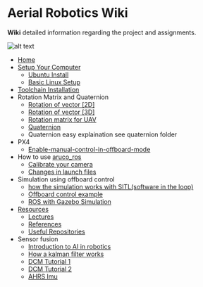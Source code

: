 # Aerial Robotics Wiki

**Wiki** detailed information regarding the project and assignments.

![alt text](https://avatars2.githubusercontent.com/u/34554855?s=400&u=e5ab93d70c12cd8e968e26ae33c44703f151b265&v=4 )
* [Home](https://github.com/AerialRobotics-IITK/Wiki/wiki)
* [Setup Your Computer](https://github.com/AerialRobotics-IITK/Wiki/wiki/Setup-Your-Computer)
  * [Ubuntu Install](https://github.com/AerialRobotics-IITK/Wiki/wiki/Ubuntu_install)
  * [Basic Linux Setup](https://github.com/AerialRobotics-IITK/Wiki/wiki/Basic_Linux_setup)
* [Toolchain Installation](https://github.com/AerialRobotics-IITK/Wiki/wiki/PX4-Toolchain-Installation)
* Rotation Matrix and Quaternion
  * [Rotation of vector [2D]](https://github.com/AerialRobotics-IITK/Wiki/wiki/Rotation-of-vector-%5B2D%5D)
  * [Rotation of vector [3D]](https://github.com/AerialRobotics-IITK/Wiki/wiki/Rotation-of-vector-%5B3D%5D)
  * [Rotation matrix for UAV](https://github.com/AerialRobotics-IITK/Wiki/blob/master/AE321_EqMotion.pdf)
  * [Quaternion](https://github.com/AerialRobotics-IITK/Wiki/blob/master/Quaternion%20lecture.pdf)
  * Quaternion easy explaination see quaternion folder
* PX4
  * [Enable-manual-control-in-offboard-mode](https://github.com/AerialRobotics-IITK/Wiki/wiki/Enable-manual-control-in-offboard-mode-%5BPX4%5D)
* How to use [aruco_ros](https://github.com/AerialRobotics-IITK/aruco_ros)
  * [Calibrate your camera](https://github.com/AerialRobotics-IITK/Wiki/wiki/Camera-Calibration) 
  * [Changes in launch files](https://github.com/AerialRobotics-IITK/Wiki/wiki/launch-files)
* Simulation using offboard control
  * [how the simulation works with SITL(software in the loop)](https://github.com/AerialRobotics-IITK/Wiki/wiki/Gazebo-Simulation-with-iris)
  * [Offboard control example](https://dev.px4.io/en/ros/mavros_offboard.html)
  * [ROS with Gazebo Simulation](https://dev.px4.io/en/simulation/ros_interface.html)
* [Resources](https://github.com/AerialRobotics-IITK/Wiki/wiki/Resources)
  * [Lectures](https://github.com/AerialRobotics-IITK/Wiki/wiki/Lecture-Slides)
  * [References](https://github.com/AerialRobotics-IITK/Wiki/wiki/References)
  * [Useful Repositories](https://github.com/AerialRobotics-IITK/Wiki/wiki/Useful-Repositories)
* Sensor fusion
  * [Introduction to AI in robotics](https://classroom.udacity.com/courses/cs373)
  * [How a kalman filter works](http://www.bzarg.com/p/how-a-kalman-filter-works-in-pictures/)
  * [DCM Tutorial 1](http://www.starlino.com/wp-content/uploads/data/dcm_tutorial/Starlino_DCM_Tutorial_01.pdf)
  * [DCM Tutorial 2](http://www.starlino.com/dcm_tutorial.html)
  * [AHRS Imu](http://x-io.co.uk/open-source-imu-and-ahrs-algorithms/)
